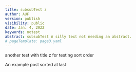 ```yaml
---
title: subsubTest z
author: AUF
version: publish
visibility: public
date: Jan. 4, 2022
keywords: notest
abstract: subsubTest A silly text not needing an abstract.
# pageTemplate: page3.yaml
---
```


another test with title z for testing sort order



  An example post sorted at last
